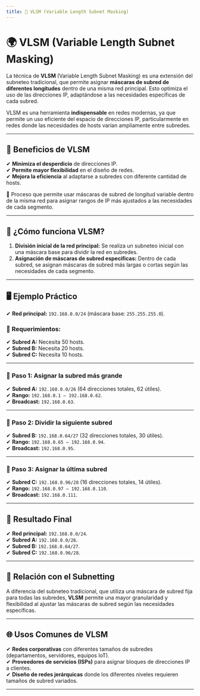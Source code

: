 ```yaml
---
title: 📌 VLSM (Variable Length Subnet Masking)
---
```


# 🌍 VLSM (Variable Length Subnet Masking)

La técnica de **VLSM** (Variable Length Subnet Masking) es una extensión del subneteo tradicional, que permite asignar **máscaras de subred de diferentes longitudes** dentro de una misma red principal. Esto optimiza el uso de las direcciones IP, adaptándose a las necesidades específicas de cada subred.

VLSM es una herramienta **indispensable** en redes modernas, ya que permite un uso eficiente del espacio de direcciones IP, particularmente en redes donde las necesidades de hosts varían ampliamente entre subredes.

---

## 🎯 Beneficios de VLSM

✔ **Minimiza el desperdicio** de direcciones IP.  
✔ **Permite mayor flexibilidad** en el diseño de redes.  
✔ **Mejora la eficiencia** al adaptarse a subredes con diferente cantidad de hosts.  

<div class="custom-quote">📢 Proceso que permite usar máscaras de subred de longitud variable dentro de la misma red para asignar rangos de IP más ajustados a las necesidades de cada segmento.</div>

---

## 📌 ¿Cómo funciona VLSM?

1. **División inicial de la red principal:** Se realiza un subneteo inicial con una máscara base para dividir la red en subredes.  
2. **Asignación de máscaras de subred específicas:** Dentro de cada subred, se asignan máscaras de subred más largas o cortas según las necesidades de cada segmento.  

---

## 🖥️ Ejemplo Práctico

✔ **Red principal:** `192.168.0.0/24` (máscara base: `255.255.255.0`).  

### 🔹 **Requerimientos:**

✔ **Subred A:** Necesita 50 hosts.  
✔ **Subred B:** Necesita 20 hosts.  
✔ **Subred C:** Necesita 10 hosts.  

---

### 🔹 **Paso 1: Asignar la subred más grande**

✔ **Subred A:** `192.168.0.0/26` (64 direcciones totales, 62 útiles).  
✔ **Rango:** `192.168.0.1 – 192.168.0.62`.  
✔ **Broadcast:** `192.168.0.63`.  

---

### 🔹 **Paso 2: Dividir la siguiente subred**

✔ **Subred B:** `192.168.0.64/27` (32 direcciones totales, 30 útiles).  
✔ **Rango:** `192.168.0.65 – 192.168.0.94`.  
✔ **Broadcast:** `192.168.0.95`.  

---

### 🔹 **Paso 3: Asignar la última subred**

✔ **Subred C:** `192.168.0.96/28` (16 direcciones totales, 14 útiles).  
✔ **Rango:** `192.168.0.97 – 192.168.0.110`.  
✔ **Broadcast:** `192.168.0.111`.  

---

## 📌 Resultado Final

✔ **Red principal:** `192.168.0.0/24`.  
✔ **Subred A:** `192.168.0.0/26`.  
✔ **Subred B:** `192.168.0.64/27`.  
✔ **Subred C:** `192.168.0.96/28`.  

---

## 🔄 Relación con el Subnetting

A diferencia del subneteo tradicional, que utiliza una máscara de subred fija para todas las subredes, **VLSM** permite una mayor granularidad y flexibilidad al ajustar las máscaras de subred según las necesidades específicas.

---

## 🌐 Usos Comunes de VLSM

✔ **Redes corporativas** con diferentes tamaños de subredes (departamentos, servidores, equipos IoT).  
✔ **Proveedores de servicios (ISPs)** para asignar bloques de direcciones IP a clientes.  
✔ **Diseño de redes jerárquicas** donde los diferentes niveles requieren tamaños de subred variados.  

---